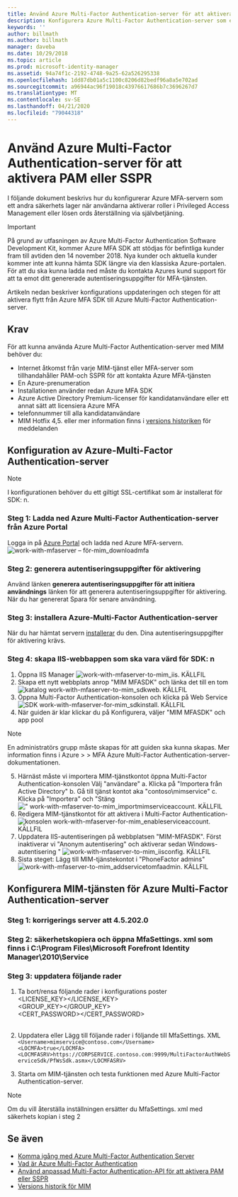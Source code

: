 ```yaml
---
title: Använd Azure Multi-Factor Authentication-server för att aktivera PAM-eller SSPR-scenarier | Microsoft Docs
description: Konfigurera Azure Multi-Factor Authentication-server som ett andra säkerhets lager när användarna aktiverar roller i Privileged Access Management och lösen ords återställning via självbetjäning.
keywords: ''
author: billmath
ms.author: billmath
manager: daveba
ms.date: 10/29/2018
ms.topic: article
ms.prod: microsoft-identity-manager
ms.assetid: 94a74f1c-2192-4748-9a25-62a526295338
ms.openlocfilehash: 1dd87db01a5c1100c8206d82bedf96a8a5e702ad
ms.sourcegitcommit: a96944ac96f19018c43976617686b7c3696267d7
ms.translationtype: MT
ms.contentlocale: sv-SE
ms.lasthandoff: 04/21/2020
ms.locfileid: "79044318"
---
```

# <a name="use-azure-multi-factor-authentication-server-to-activate-pam-or-sspr"></a>Använd Azure Multi-Factor Authentication-server för att aktivera PAM eller SSPR
I följande dokument beskrivs hur du konfigurerar Azure MFA-servern som ett andra säkerhets lager när användarna aktiverar roller i Privileged Access Management eller lösen ords återställning via självbetjäning.

> [!IMPORTANT]
> På grund av utfasningen av Azure Multi-Factor Authentication Software Development Kit, kommer Azure MFA SDK att stödjas för befintliga kunder fram till avtiden den 14 november 2018. Nya kunder och aktuella kunder kommer inte att kunna hämta SDK längre via den klassiska Azure-portalen. För att du ska kunna ladda ned måste du kontakta Azures kund support för att ta emot ditt genererade autentiseringsuppgifter för MFA-tjänsten.

Artikeln nedan beskriver konfigurations uppdateringen och stegen för att aktivera flytt från Azure MFA SDK till Azure Multi-Factor Authentication-server.

## <a name="prerequisites"></a>Krav

För att kunna använda Azure Multi-Factor Authentication-server med MIM behöver du:

- Internet åtkomst från varje MIM-tjänst eller MFA-server som tillhandahåller PAM-och SSPR för att kontakta Azure MFA-tjänsten
- En Azure-prenumeration
- Installationen använder redan Azure MFA SDK
- Azure Active Directory Premium-licenser för kandidatanvändare eller ett annat sätt att licensiera Azure MFA
- telefonnummer till alla kandidatanvändare
- MIM Hotfix 4,5. eller mer information finns i [versions historiken](./reference/version-history.md) för meddelanden

## <a name="azure-multi-factor-authentication-server-configuration"></a>Konfiguration av Azure-Multi-Factor Authentication-server 
> [!NOTE] 
> I konfigurationen behöver du ett giltigt SSL-certifikat som är installerat för SDK: n. 

### <a name="step-1-download-azure-multi-factor-authentication-server-from-the-azure-portal"></a>Steg 1: Ladda ned Azure Multi-Factor Authentication-server från Azure Portal 
Logga in på [Azure Portal](https://portal.azure.com/) och ladda ned Azure MFA-servern.
![work-with-mfaserver – för-mim_downloadmfa](media/working-with-mfaserver-for-mim/working-with-mfaserver-for-mim_downloadmfa.PNG)

### <a name="step-2-generate-activation-credentials"></a>Steg 2: generera autentiseringsuppgifter för aktivering
Använd länken **generera autentiseringsuppgifter för att initiera användnings** länken för att generera autentiseringsuppgifter för aktivering. När du har genererat Spara för senare användning.

### <a name="step-3-install-the-azure-multi-factor-authentication-server"></a>Steg 3: installera Azure-Multi-Factor Authentication-server
När du har hämtat servern [installerar](https://docs.microsoft.com/azure/active-directory/authentication/howto-mfaserver-deploy#install-and-configure-the-mfa-server) du den.  Dina autentiseringsuppgifter för aktivering krävs. 

### <a name="step-4-create-your-iis-web-application-that-will-host-the-sdk"></a>Steg 4: skapa IIS-webbappen som ska vara värd för SDK: n
1. Öppna IIS Manager ![work-with-mfaserver-to-mim_iis. KÄLLFIL](media/working-with-mfaserver-for-mim/working-with-mfaserver-for-mim_iis.PNG)
2.  Skapa ett nytt webbplats anrop "MIM MFASDK" och länka det till en tom ![katalog work-with-mfaserver-to-mim_sdkweb. KÄLLFIL](media/working-with-mfaserver-for-mim/working-with-mfaserver-for-mim_sdkweb.PNG)
3. Öppna Multi-Factor Authentication-konsolen och klicka på Web Service ![SDK work-with-mfaserver-for-mim_sdkinstall. KÄLLFIL](media/working-with-mfaserver-for-mim/working-with-mfaserver-for-mim_sdkinstall.PNG)
4. När guiden är klar klickar du på Konfigurera, väljer "MIM MFASDK" och app pool

> [!NOTE] 
> En administratörs grupp måste skapas för att guiden ska kunna skapas. Mer information finns i Azure > > MFA Azure Multi-Factor Authentication-server-dokumentationen.

5. Härnäst måste vi importera MIM-tjänstkontot öppna Multi-Factor Authentication-konsolen Välj "användare" a. Klicka på "Importera från Active Directory" b. Gå till tjänst kontot aka "contoso\mimservice" c. Klicka på "Importera" och "Stäng ![" work-with-mfaserver-to-mim_importmimserviceaccount. KÄLLFIL](media/working-with-mfaserver-for-mim/working-with-mfaserver-for-mim_importmimserviceaccount.PNG) 
6. Redigera MIM-tjänstkontot för att aktivera i Multi-Factor Authentication- ![konsolen work-with-mfaserver-for-mim_enableserviceaccount. KÄLLFIL](media/working-with-mfaserver-for-mim/working-with-mfaserver-for-mim_enableserviceaccount.PNG)
7. Uppdatera IIS-autentiseringen på webbplatsen "MIM-MFASDK". Först inaktiverar vi "Anonym autentisering" och aktiverar sedan Windows-autentisering " ![work-with-mfaserver-to-mim_iisconfig. KÄLLFIL](media/working-with-mfaserver-for-mim/working-with-mfaserver-for-mim_iisconfig.PNG)
8. Sista steget: Lägg till MIM-tjänstekontot i "PhoneFactor admins" ![work-with-mfaserver-to-mim_addservicetomfaadmin. KÄLLFIL](media/working-with-mfaserver-for-mim/working-with-mfaserver-for-mim_addservicetomfaadmin.PNG)

## <a name="configuring-the-mim-service-for-azure-multi-factor-authentication-server"></a>Konfigurera MIM-tjänsten för Azure Multi-Factor Authentication-server 

### <a name="step-1-patch-server-to-452020"></a>Steg 1: korrigerings server att 4.5.202.0
 
### <a name="step-2-backup-and-open-the-mfasettingsxml-located-in-the-cprogram-filesmicrosoft-forefront-identity-manager2010service"></a>Steg 2: säkerhetskopiera och öppna MfaSettings. xml som finns i C:\Program Files\Microsoft Forefront Identity Manager\2010\Service

### <a name="step-3-update-the-following-lines"></a>Steg 3: uppdatera följande rader
1. Ta bort/rensa följande rader i konfigurations poster <br>
<LICENSE_KEY></LICENSE_KEY><br>
<GROUP_KEY></GROUP_KEY><br>
<CERT_PASSWORD></CERT_PASSWORD><br>
<CertFilePath></CertFilePath><br>

2. Uppdatera eller Lägg till följande rader i följande till MfaSettings. XML <br>
`<Username>mimservice@contoso.com</Username>` <br>
`<LOCMFA>true</LOCMFA>`<br>
`<LOCMFASRV>https://CORPSERVICE.contoso.com:9999/MultiFactorAuthWebServiceSdk/PfWsSdk.asmx</LOCMFASRV>`

3. Starta om MIM-tjänsten och testa funktionen med Azure Multi-Factor Authentication-server.

> [!NOTE] 
> Om du vill återställa inställningen ersätter du MfaSettings. xml med säkerhets kopian i steg 2


## <a name="see-also"></a>Se även

-    [Komma igång med Azure Multi-Factor Authentication Server](https://docs.microsoft.com/azure/active-directory/authentication/howto-mfaserver-deploy)
- [Vad är Azure Multi-Factor Authentication](https://docs.microsoft.com/azure/multi-factor-authentication/multi-factor-authentication)
- [Använd anpassad Multi-Factor Authentication-API för att aktivera PAM eller SSPR](Working-with-custommfaserver-for-mim.md)
- [Versions historik för MIM](./reference/version-history.md)
